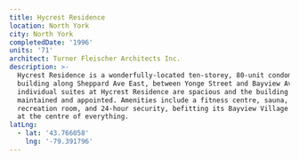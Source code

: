 ```yaml
---
title: Hycrest Residence
location: North York
city: North York
completedDate: '1996'
units: '71'
architect: Turner Fleischer Architects Inc.
description: >-
  Hycrest Residence is a wonderfully-located ten-storey, 80-unit condominium
  building along Sheppard Ave East, between Yonge Street and Bayview Avenue. The
  individual suites at Hycrest Residence are spacious and the building well
  maintained and appointed. Amenities include a fitness centre, sauna, a
  recreation room, and 24-hour security, befitting its Bayview Village location,
  at the centre of everything.
latLng:
  - lat: '43.766058'
    lng: '-79.391796'
---
```


